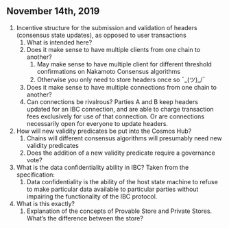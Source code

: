 ## November 14th, 2019

1. Incentive structure for the submission and validation of headers (consensus state updates), as opposed to user transactions
    1. What is intended here?
    1. Does it make sense to have multiple clients from one chain to another?
        1. May make sense to have multiple client for different threshold confirmations on Nakamoto Consensus algorithms
        1. Otherwise you only need to store headers once so ¯\_(ツ)_/¯
    1. Does it make sense to have multiple connections from one chain to another?
    1. Can connections be rivalrous? Parties A and B keep headers updated for an IBC connection, and are able to charge transaction fees exclusively for use of that connection. Or are connections necessarily open for everyone to update headers.
1. How will new validity predicates be put into the Cosmos Hub?
    1. Chains will different consensus algorithms will presumably need new validity predicates
    1. Does the addition of a new validity predicate require a governance vote?
1. What is the data confidentiality ability in IBC? Taken from the specification:
    1. Data confidentiality is the ability of the host state machine to refuse to make particular data available to particular parties without impairing the functionality of the IBC protocol.
1. What is this exactly?
    1. Explanation of the concepts of Provable Store and Private Stores. What’s the difference between the store?
